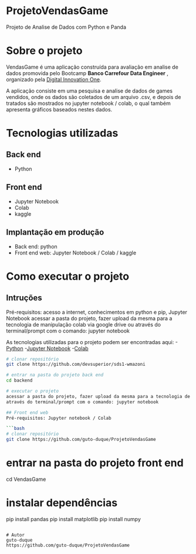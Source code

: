 # ProjetoVendasGame
Projeto de Analise de Dados com Python e Panda
# Sobre o projeto


VendasGame é uma aplicação construída para avaliação em analise de dados promovida pelo Bootcamp **Banco Carrefour Data Engineer** , organizado pela [Digital Innovation One](https://web.digitalinnovation.one/track/banco-carrefour-data-engineer "Site da Digital Innovation One - DIO").

A aplicação consiste em uma pesquisa e analise de dados de games vendidos, onde os dados são coletados de um arquivo .csv, e depois de tratados são mostrados no jupyter notebook / colab, o qual também apresenta gráficos baseados nestes dados.


# Tecnologias utilizadas
## Back end
- Python

## Front end
- Jupyter Notebook
- Colab
- kaggle

## Implantação em produção
- Back end: python
- Front end web: Jupyter Notebook / Colab / kaggle


# Como executar o projeto

## Intruções
Pré-requisitos: acesso a internet, conhecimentos em python e pip, Jupyter Notebook
acessar a pasta do projeto, fazer upload da mesma para a tecnologia de manipulação colab via google drive ou
através do terminal/prompt com o comando: jupyter notebook

As tecnologias utilizadas para o projeto podem ser encontradas aqui:
-[Python](https://www.python.org/)
-[Jupyter Notebook](https://jupyter.org/)
-[Colab](https://colab.research.google.com/notebooks)

```bash
# clonar repositório
git clone https://github.com/devsuperior/sds1-wmazoni

# entrar na pasta do projeto back end
cd backend

# executar o projeto
acessar a pasta do projeto, fazer upload da mesma para a tecnologia de manipulação colab via google drive ou
através do terminal/prompt com o comando: jupyter notebook

## Front end web
Pré-requisitos: Jupyter notebook / Colab

```bash
# clonar repositório
git clone https://github.com/guto-duque/ProjetoVendasGame

```

# entrar na pasta do projeto front end
cd VendasGame

# instalar dependências
pip install pandas
pip install matplotlib
pip install numpy


```

# Autor
guto-duque
https://github.com/guto-duque/ProjetoVendasGame
